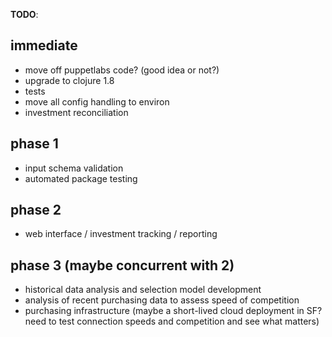 **TODO**:

## immediate
* move off puppetlabs code? (good idea or not?)
* upgrade to clojure 1.8
* tests
* move all config handling to environ
* investment reconciliation

## phase 1
* input schema validation
* automated package testing

## phase 2
* web interface / investment tracking / reporting

## phase 3 (maybe concurrent with 2)
* historical data analysis and selection model development
* analysis of recent purchasing data to assess speed of competition 
* purchasing infrastructure (maybe a short-lived cloud deployment in SF? need
  to test connection speeds and competition and see what matters)
